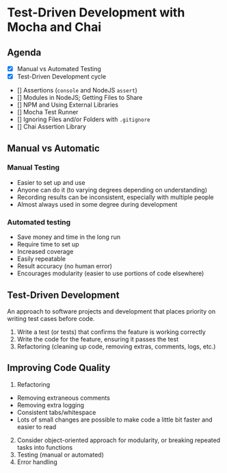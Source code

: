 # Test-Driven Development with Mocha and Chai

## Agenda
- [x] Manual vs Automated Testing
- [x] Test-Driven Development cycle
- [] Assertions (`console` and NodeJS `assert`)
- [] Modules in NodeJS; Getting Files to Share
- [] NPM and Using External Libraries
- [] Mocha Test Runner
- [] Ignoring Files and/or Folders with `.gitignore`
- [] Chai Assertion Library

## Manual vs Automatic

### Manual Testing
* Easier to set up and use
* Anyone can do it (to varying degrees depending on understanding)
* Recording results can be inconsistent, especially with multiple people
* Almost always used in some degree during development

### Automated testing
* Save money and time in the long run 
* Require time to set up
* Increased coverage
* Easily repeatable 
* Result accuracy (no human error)
* Encourages modularity (easier to use portions of code elsewhere)

## Test-Driven Development
An approach to software projects and development that places priority on writing test cases before code.
1. Write a test (or tests) that confirms the feature is working correctly
2. Write the code for the feature, ensuring it passes the test
3. Refactoring (cleaning up code, removing extras, comments, logs, etc.)

## Improving Code Quality
1. Refactoring
  * Removing extraneous comments
  * Removing extra logging
  * Consistent tabs/whitespace
  * Lots of small changes are possible to make code a little bit faster and easier to read
2. Consider object-oriented approach for modularity, or breaking repeated tasks into functions
3. Testing (manual or automated)
4. Error handling